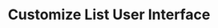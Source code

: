 ---
title: Customize List User Interface
id: '/docs/extending-tina/customize-list-ui'
prev: null
next: null
---